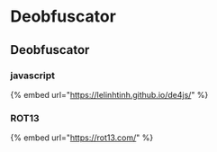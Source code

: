 # Deobfuscator

## Deobfuscator

### javascript

{% embed url="https://lelinhtinh.github.io/de4js/" %}

### ROT13

{% embed url="https://rot13.com/" %}









